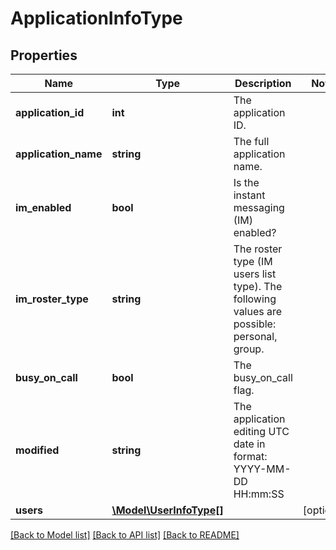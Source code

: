 # ApplicationInfoType

## Properties
Name | Type | Description | Notes
------------ | ------------- | ------------- | -------------
**application_id** | **int** | The application ID. | 
**application_name** | **string** | The full application name. | 
**im_enabled** | **bool** | Is the instant messaging (IM) enabled? | 
**im_roster_type** | **string** | The roster type (IM users list type). The following values are possible: personal, group. | 
**busy_on_call** | **bool** | The busy_on_call flag. | 
**modified** | **string** | The application editing UTC date in format: YYYY-MM-DD HH:mm:SS | 
**users** | [**\Model\UserInfoType[]**](UserInfoType.md) |  | [optional] 

[[Back to Model list]](../README.md#documentation-for-models) [[Back to API list]](../README.md#documentation-for-api-endpoints) [[Back to README]](../README.md)


